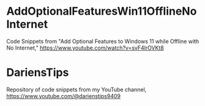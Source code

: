 # AddOptionalFeaturesWin11OfflineNoInternet
Code Snippets from "Add Optional Features to Windows 11 while Offline with No Internet," https://www.youtube.com/watch?v=svF4lrOVKt8

# DariensTips
Repository of code snippets from my YouTube channel, https://www.youtube.com/@darienstips9409

